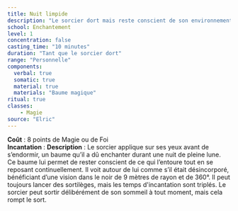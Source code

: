 ```yaml
---
title: Nuit limpide
description: "Le sorcier dort mais reste conscient de son environnement"
school: Enchantement
level: 1
concentration: false
casting_time: "10 minutes"
duration: "Tant que le sorcier dort"
range: "Personnelle"
components:
  verbal: true
  somatic: true
  material: true
  materials: "Baume magique"
ritual: true
classes:
    - Magie
source: "Elric"
---
```

**Coût** : 8 points de Magie ou de Foi  
**Incantation** : 
**Description** : Le sorcier applique sur ses yeux avant de s’endormir, un baume qu’il a dû enchanter durant une nuit de pleine lune. Ce baume lui permet de rester conscient de ce qui l’entoure tout en se reposant continuellement. Il voit autour de lui comme s’il était désincorporé, bénéficiant d’une vision dans le noir de 9 mètres de rayon et de 360°. Il peut toujours lancer des sortilèges, mais les temps d'incantation sont triplés. Le sorcier peut sortir délibérément de son sommeil à tout moment, mais cela rompt le sort.  
